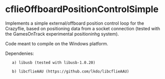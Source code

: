 # cflieOffboardPositionControlSimple

Implements a simple external/offboard position control loop for the Crazyflie, based on positioning data from a socket connection (tested with the GamesOnTrack experimental positioninhg system). 

Code meant to compile on the Windows platform.

Dependenies:

       a) libusb (tested with libusb-1.0.20)
       
       b) libcflieAAU (https://github.com/lkdo/libcflieAAU)
       
